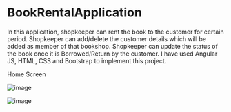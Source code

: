 # BookRentalApplication
In this application, shopkeeper can rent the book to the customer for certain period. Shopkeeper can add/delete the customer details which will be added as member of that bookshop. Shopkeeper can update the status of the book once it is Borrowed/Return by the customer. I have used Angular JS, HTML, CSS and Bootstrap to implement this project.

Home Screen

![image](https://cloud.githubusercontent.com/assets/24415564/24039366/30afbcce-0b05-11e7-90e5-f43f314952d9.png)

![image](https://cloud.githubusercontent.com/assets/24415564/24039766/aad3551e-0b06-11e7-8945-336d349563a3.png)

